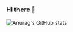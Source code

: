 ### Hi there 👋

![Anurag's GitHub stats](https://github-readme-stats.vercel.app/api?username=ortegasa1&show_icons=true&theme=dark&private=true)

<!--
**ortegasa1/ortegasa1** is a ✨ _special_ ✨ repository because its `README.md` (this file) appears on your GitHub profile.

Here are some ideas to get you started:

- 🔭 I’m currently working on ...
- 🌱 I’m currently learning ...
- 👯 I’m looking to collaborate on ...
- 🤔 I’m looking for help with ...
- 💬 Ask me about ...
- 📫 How to reach me: ...
- 😄 Pronouns: ...
- ⚡ Fun fact: ...
-->
